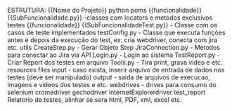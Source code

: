 ESTRUTURA:
{{Nome do Projeto}}
    python
        poms
            {{funcionalidade}}
                {{SubFuncionalidade.py}} -classes com locators e metodos exclusivos 
        testes
            {{funcionalidade}}
                {{SubFuncionalidadeTest.py}} - Classe com os casos de teste implementados
            testConfig.py - Classe que executa funções antes e depois da execução do test, ex: cria webdriver, conecta com jira etc.
        utils
            CreateStep.py - Gerar Objeto Step
            JiraConnection.py - Metodos para conectar ao Jira via API
            Login.py - Login ao sistema
            TestReport.py - Criar Report dos testes em arquivo
            Tools.py - Tira print, grava video e etc.
    resources
        files
            input - caso exista, inserir arquivo de entrada de dados nos testes (deve ser manipulado)
            output - saida de arquivos de execucao, imagens e videos dos testes e etc.
        webdrives - drives para consumo do selenium
            cromedriver
            gechodriver
            internetExplorerdriver
    test_report
        Relatorio de testes, alinhar se sera html, PDF, xml, excel etc. 

